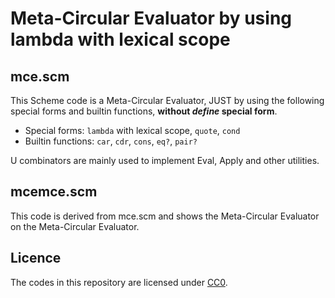 # Meta-Circular Evaluator by using lambda with lexical scope

## mce.scm

This Scheme code is a Meta-Circular Evaluator, JUST by using the following special forms and builtin functions, **without *define* special form**.

* Special forms: `lambda` with lexical scope, `quote`, `cond`
* Builtin functions: `car`, `cdr`, `cons`, `eq?`, `pair?`

U combinators are mainly used to implement Eval, Apply and other utilities.

## mcemce.scm

This code is derived from mce.scm and shows the Meta-Circular Evaluator on the Meta-Circular Evaluator.

## Licence

The codes in this repository are licensed under [CC0](https://creativecommons.org/publicdomain/zero/1.0/).

